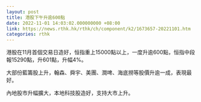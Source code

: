 ```yaml
---
layout: post
title: 港股下午升逾600點
date: 2022-11-01 14:03:02.000000000 +08:00
link: https://news.rthk.hk/rthk/ch/component/k2/1673657-20221101.htm
categories: rthk
---
```


港股在11月首個交易日造好，恒指重上15000點以上，一度升逾600點，恒指中段報15290點，升601點，升幅4%。

大部份藍籌股上升，翰森、舜宇、美團、潤啤、海底撈等股價升逾一成，表現最好。

內地股市升幅擴大，本地科技股造好，支持大市上升。

